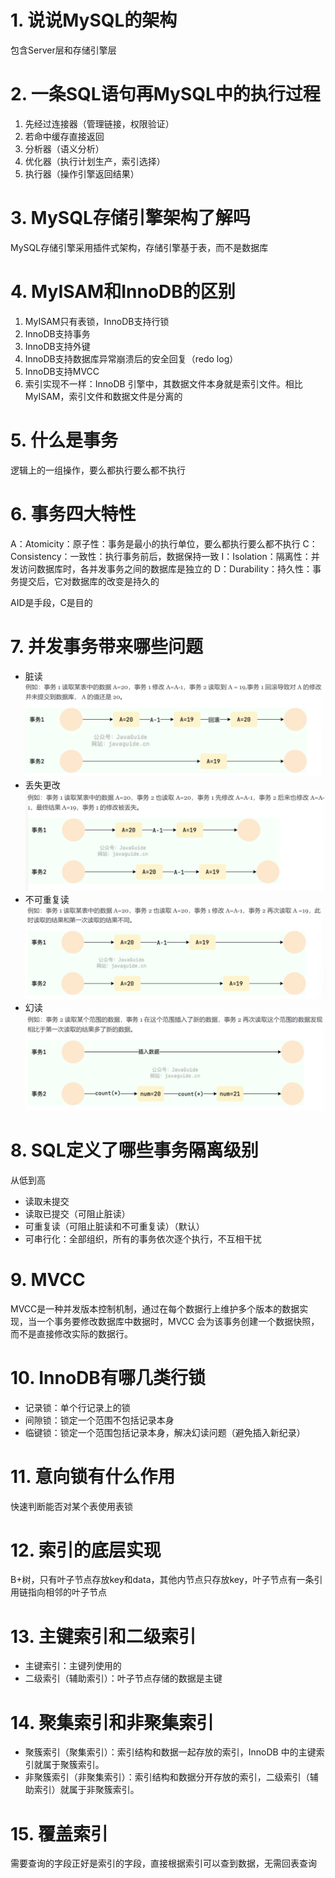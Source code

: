 # 1. 说说MySQL的架构
包含Server层和存储引擎层

# 2. 一条SQL语句再MySQL中的执行过程
1. 先经过连接器（管理链接，权限验证）
2. 若命中缓存直接返回
3. 分析器（语义分析）
4. 优化器（执行计划生产，索引选择）
5. 执行器（操作引擎返回结果）

# 3. MySQL存储引擎架构了解吗
MySQL存储引擎采用插件式架构，存储引擎基于表，而不是数据库

# 4. MyISAM和InnoDB的区别
1. MyISAM只有表锁，InnoDB支持行锁
2. InnoDB支持事务
3. InnoDB支持外键
4. InnoDB支持数据库异常崩溃后的安全回复（redo log）
5. InnoDB支持MVCC
6. 索引实现不一样：InnoDB 引擎中，其数据文件本身就是索引文件。相比 MyISAM，索引文件和数据文件是分离的

# 5. 什么是事务
逻辑上的一组操作，要么都执行要么都不执行

# 6. 事务四大特性
A：Atomicity：原子性：事务是最小的执行单位，要么都执行要么都不执行
C：Consistency：一致性：执行事务前后，数据保持一致
I：Isolation：隔离性：并发访问数据库时，各并发事务之间的数据库是独立的
D：Durability：持久性：事务提交后，它对数据库的改变是持久的

AID是手段，C是目的

# 7. 并发事务带来哪些问题
- 脏读
![输入图片说明](/imgs/2025-03-25/tWf2KgMQtOVcLbjw.png)
- 丢失更改
![输入图片说明](/imgs/2025-03-25/WPKYCyKRzOoGTiqE.png)
- 不可重复读
![输入图片说明](/imgs/2025-03-25/SrcPiadr8gZ3YSUO.png)
- 幻读
![输入图片说明](/imgs/2025-03-25/yNsL8VG4EP0Zh4wp.png)

# 8. SQL定义了哪些事务隔离级别
从低到高
- 读取未提交
- 读取已提交（可阻止脏读）
- 可重复读（可阻止脏读和不可重复读）（默认）
- 可串行化：全部组织，所有的事务依次逐个执行，不互相干扰

# 9. MVCC
MVCC是一种并发版本控制机制，通过在每个数据行上维护多个版本的数据实现，当一个事务要修改数据库中数据时，MVCC 会为该事务创建一个数据快照，而不是直接修改实际的数据行。

# 10. InnoDB有哪几类行锁
- 记录锁：单个行记录上的锁
- 间隙锁：锁定一个范围不包括记录本身
- 临键锁：锁定一个范围包括记录本身，解决幻读问题（避免插入新纪录）

# 11. 意向锁有什么作用
快速判断能否对某个表使用表锁

# 12. 索引的底层实现
B+树，只有叶子节点存放key和data，其他内节点只存放key，叶子节点有一条引用链指向相邻的叶子节点

# 13. 主键索引和二级索引
- 主键索引：主键列使用的
- 二级索引（辅助索引）：叶子节点存储的数据是主键

# 14. 聚集索引和非聚集索引
-   聚簇索引（聚集索引）：索引结构和数据一起存放的索引，InnoDB 中的主键索引就属于聚簇索引。
-   非聚簇索引（非聚集索引）：索引结构和数据分开存放的索引，二级索引（辅助索引）就属于非聚簇索引。

# 15. 覆盖索引
需要查询的字段正好是索引的字段，直接根据索引可以查到数据，无需回表查询


<!--stackedit_data:
eyJoaXN0b3J5IjpbOTc3MzMxMTAwXX0=
-->